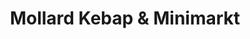 ---
title: "Mollard Kebap & Minimarkt"
url: /wien/mollard-kebap-und-minimarkt/
shop: Lebensmittel
---